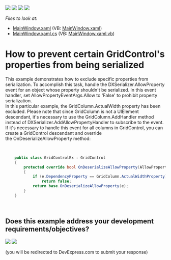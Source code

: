 <!-- default badges list -->
![](https://img.shields.io/endpoint?url=https://codecentral.devexpress.com/api/v1/VersionRange/128652177/14.1.6%2B)
[![](https://img.shields.io/badge/Open_in_DevExpress_Support_Center-FF7200?style=flat-square&logo=DevExpress&logoColor=white)](https://supportcenter.devexpress.com/ticket/details/T158989)
[![](https://img.shields.io/badge/📖_How_to_use_DevExpress_Examples-e9f6fc?style=flat-square)](https://docs.devexpress.com/GeneralInformation/403183)
[![](https://img.shields.io/badge/💬_Leave_Feedback-feecdd?style=flat-square)](#does-this-example-address-your-development-requirementsobjectives)
<!-- default badges end -->
<!-- default file list -->
*Files to look at*:

* [MainWindow.xaml](./CS/WpfApplication58/MainWindow.xaml) (VB: [MainWindow.xaml](./VB/WpfApplication58/MainWindow.xaml))
* [MainWindow.xaml.cs](./CS/WpfApplication58/MainWindow.xaml.cs) (VB: [MainWindow.xaml.vb](./VB/WpfApplication58/MainWindow.xaml.vb))
<!-- default file list end -->
# How to prevent certain GridControl's properties from being serialized


<p>This example demonstrates how to exclude specific properties from serialization. To accomplish this task, handle the DXSerializer.AllowProperty event for an object whose property shouldn't be serialized. In this event handler, set AllowPropertyEventArgs.Allow to 'False' to prohibit property serialization. <br />In this particular example, the GridColumn.ActualWidth property has been excluded. Please note that since GridColumn is not a UIElement descendant, it's necessary to use the GridColumn.AddHandler method instead of DXSerializer.AddAllowPropertyHandler to subscribe to the event.<br />If it's necessary to handle this event for all columns in GridControl, you can create a GridControl descendant and override the OnDeserializeAllowProperty method:</p>
<br />


```cs
    public class GridControlEx : GridControl
    {
        protected override bool OnDeserializeAllowProperty(AllowPropertyEventArgs e)
        {
            if (e.DependencyProperty == GridColumn.ActualWidthProperty)
                return false;
            return base.OnDeserializeAllowProperty(e);
        }
    }
```



<br/>


<!-- feedback -->
## Does this example address your development requirements/objectives?

[<img src="https://www.devexpress.com/support/examples/i/yes-button.svg"/>](https://www.devexpress.com/support/examples/survey.xml?utm_source=github&utm_campaign=how-to-prevent-certain-gridcontrols-properties-from-being-serialized-t158989&~~~was_helpful=yes) [<img src="https://www.devexpress.com/support/examples/i/no-button.svg"/>](https://www.devexpress.com/support/examples/survey.xml?utm_source=github&utm_campaign=how-to-prevent-certain-gridcontrols-properties-from-being-serialized-t158989&~~~was_helpful=no)

(you will be redirected to DevExpress.com to submit your response)
<!-- feedback end -->
